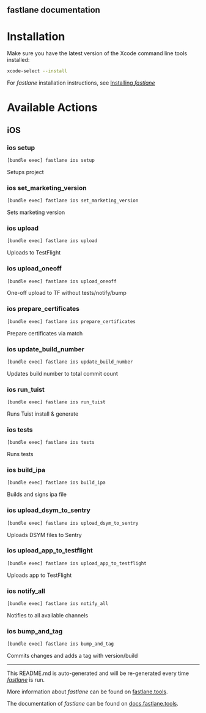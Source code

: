 fastlane documentation
----

# Installation

Make sure you have the latest version of the Xcode command line tools installed:

```sh
xcode-select --install
```

For _fastlane_ installation instructions, see [Installing _fastlane_](https://docs.fastlane.tools/#installing-fastlane)

# Available Actions

## iOS

### ios setup

```sh
[bundle exec] fastlane ios setup
```

Setups project

### ios set_marketing_version

```sh
[bundle exec] fastlane ios set_marketing_version
```

Sets marketing version

### ios upload

```sh
[bundle exec] fastlane ios upload
```

Uploads to TestFlight

### ios upload_oneoff

```sh
[bundle exec] fastlane ios upload_oneoff
```

One-off upload to TF without tests/notify/bump

### ios prepare_certificates

```sh
[bundle exec] fastlane ios prepare_certificates
```

Prepare certificates via match

### ios update_build_number

```sh
[bundle exec] fastlane ios update_build_number
```

Updates build number to total commit count

### ios run_tuist

```sh
[bundle exec] fastlane ios run_tuist
```

Runs Tuist install & generate

### ios tests

```sh
[bundle exec] fastlane ios tests
```

Runs tests

### ios build_ipa

```sh
[bundle exec] fastlane ios build_ipa
```

Builds and signs ipa file

### ios upload_dsym_to_sentry

```sh
[bundle exec] fastlane ios upload_dsym_to_sentry
```

Uploads DSYM files to Sentry

### ios upload_app_to_testflight

```sh
[bundle exec] fastlane ios upload_app_to_testflight
```

Uploads app to TestFlight

### ios notify_all

```sh
[bundle exec] fastlane ios notify_all
```

Notifies to all available channels

### ios bump_and_tag

```sh
[bundle exec] fastlane ios bump_and_tag
```

Commits changes and adds a tag with version/build

----

This README.md is auto-generated and will be re-generated every time [_fastlane_](https://fastlane.tools) is run.

More information about _fastlane_ can be found on [fastlane.tools](https://fastlane.tools).

The documentation of _fastlane_ can be found on [docs.fastlane.tools](https://docs.fastlane.tools).
